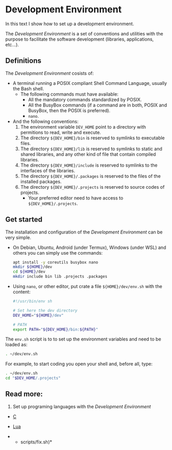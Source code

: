# Development Environment

In this text I show how to set up a development environment.

The *Development Environment* is a set of conventions and utilities
with the purpose to facilitate the software development (libraries, applications, etc...).

## Definitions

The *Development Environment* cosists of:

* A terminal running a POSIX compliant Shell Command Language, usually the Bash shell.
  * The following commands must have available:
    * All the mandatory commands standardized by POSIX.
    * All the BusyBox commands (if a command are in both, POSIX and BusyBox, then the POSIX is preferred).
    * `nano`.
* And the following conventions:
  1. The environment variable `DEV_HOME` point to a directory with permitions
     to read, write and execute.
  1. The directory `${DEV_HOME}/bin` is reserved to symlinks to executable files.
  1. The directory `${DEV_HOME}/lib` is reserved to symlinks to static and shared libraries,
     and any other kind of file that contain compiled libraries.
  1. The directory `${DEV_HOME}/include` is reserved to symlinks to the interfaces of the libraries.
  1. The directory `${DEV_HOME}/.packages` is reserved to the files of the installed packages.
  1. The directory `${DEV_HOME}/.projects` is reserved to source codes of projects.
     * Your preferred editor need to have access to `${DEV_HOME}/.projects`.

## Get started

The installation and configuration of the *Development Environment* can be very
simple.

* On Debian, Ubuntu, Android (under Termux), Windows (under WSL) and others
  you can simply use the commands:
  ```sh
  apt install -y coreutils busybox nano
  mkdir ${HOME}/dev
  cd ${HOME}/dev
  mkdir include bin lib .projects .packages
  ```
* Using `nano`, or other editor, put crate a file `${HOME}/dev/env.sh`
  with the content:
  ```sh
  #!/usr/bin/env sh
  
  # Set here the dev directory
  DEV_HOME="${HOME}/dev"
  
  # PATH
  export PATH="${DEV_HOME}/bin:${PATH}"
  ```

The `env.sh` script is to to set up the environment variables and need to be
loaded as:

```sh
. ~/dev/env.sh
```

For example, to start coding you open your shell and, before all, type:

```sh
. ~/dev/env.sh
cd "$DEV_HOME/.projects"
```

## Read more:

1. Set up programing languages with the *Development Environment*
  * [C](01-00_C.md)
  * [Lua](01-01_Lua.md)

* * scripts/fix.sh)*
